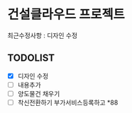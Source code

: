 # 건설클라우드 프로젝트

최근수정사항 : 디자인 수정

## TODOLIST

- [x] 디자인 수정
- [ ] 내용추가
- [ ] 양도물건 채우기
- [ ] 착신전환하기 부가서비스등록하고 \*88
